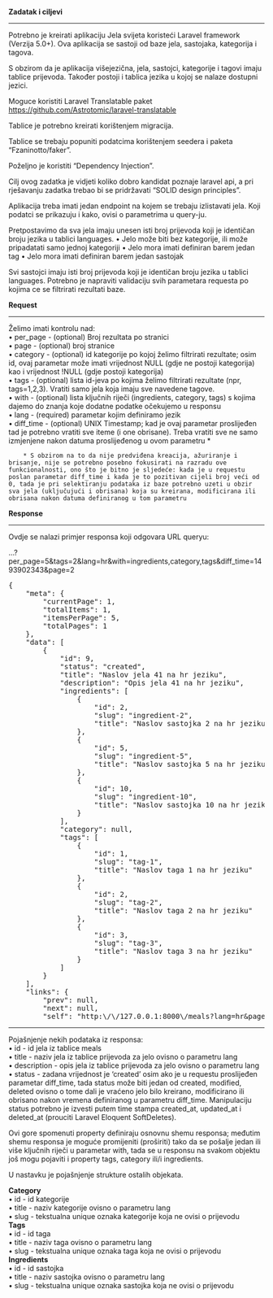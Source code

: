 <b>Zadatak i ciljevi</b>
__________________

Potrebno je kreirati aplikaciju Jela svijeta koristeći Laravel framework (Verzija 5.0+). Ova aplikacija se sastoji od baze jela, sastojaka, kategorija i tagova. 

S obzirom da je aplikacija višejezična, jela, sastojci, kategorije i tagovi imaju tablice prijevoda. Također postoji i tablica jezika u kojoj se nalaze dostupni jezici.

Moguce koristiti Laravel Translatable paket https://github.com/Astrotomic/laravel-translatable

Tablice je potrebno kreirati korištenjem migracija.

Tablice se trebaju popuniti podatcima korištenjem seedera i paketa “Fzaninotto/faker”.

Poželjno je koristiti “Dependency Injection”. 

Cilj ovog zadatka je vidjeti koliko dobro kandidat poznaje laravel api, a pri rješavanju zadatka trebao bi se pridržavati “SOLID design principles”.

Aplikacija treba imati jedan endpoint na kojem se trebaju izlistavati jela. Koji podatci se prikazuju i kako, ovisi o parametrima u query-ju.

Pretpostavimo da sva jela imaju unesen isti broj prijevoda koji je identičan broju jezika u tablici languages.
        • Jelo može biti bez kategorije, ili može pripadatati samo jednoj kategoriji
        • Jelo mora imati definiran barem jedan tag
        • Jelo mora imati definiran barem jedan sastojak

Svi sastojci imaju isti broj prijevoda koji je identičan broju jezika u tablici languages.
Potrebno je napraviti validaciju svih parametara requesta po kojima ce se filtrirati rezultati baze.



<b>Request</b>
__________________

Želimo imati kontrolu nad:</br>
        • per_page - (optional) Broj rezultata po stranici</br>
        • page - (optional) broj stranice</br>
        • category - (optional) id kategorije po kojoj želimo filtrirati rezultate; osim id, ovaj parametar može imati vrijednost NULL (gdje ne postoji kategorija) kao i vrijednost !NULL (gdje postoji kategorija)</br>
        • tags - (optional) lista id-jeva po kojima želimo filtrirati rezultate (npr, tags=1,2,3). Vratiti samo jela koja imaju sve navedene tagove.</br>
        • with - (optional) lista ključnih riječi (ingredients, category, tags) s kojima dajemo do znanja koje dodatne podatke očekujemo u responsu</br>
        • lang - (required) parametar kojim definiramo jezik</br>
        • diff_time - (optional) UNIX Timestamp; kad je ovaj parametar proslijeđen tad je potrebno vratiti sve iteme (i one obrisane). Treba vratiti sve ne samo izmjenjene nakon datuma proslijeđenog u ovom parametru *

        * S obzirom na to da nije predviđena kreacija, ažuriranje i brisanje, nije se potrebno posebno fokusirati na razradu ove funkcionalnosti, ono što je bitno je sljedeće: kada je u requestu poslan parametar diff_time i kada je to pozitivan cijeli broj veći od 0, tada je pri selektiranju podataka iz baze potrebno uzeti u obzir sva jela (uključujući i obrisana) koja su kreirana, modificirana ili obrisana nakon datuma definiranog u tom parametru


<b>Response</b>
__________________

Ovdje se nalazi primjer responsa koji odgovara URL queryu:

...?per_page=5&tags=2&lang=hr&with=ingredients,category,tags&diff_time=1493902343&page=2

<pre>
{
    "meta": {
        "currentPage": 1,
        "totalItems": 1,
        "itemsPerPage": 5,
        "totalPages": 1
    },
    "data": [
        {
            "id": 9,
            "status": "created",
            "title": "Naslov jela 41 na hr jeziku",
            "description": "Opis jela 41 na hr jeziku",
            "ingredients": [
                {
                    "id": 2,
                    "slug": "ingredient-2",
                    "title": "Naslov sastojka 2 na hr jeziku"
                },
                {
                    "id": 5,
                    "slug": "ingredient-5",
                    "title": "Naslov sastojka 5 na hr jeziku"
                },
                {
                    "id": 10,
                    "slug": "ingredient-10",
                    "title": "Naslov sastojka 10 na hr jeziku"
                }
            ],
            "category": null,
            "tags": [
                {
                    "id": 1,
                    "slug": "tag-1",
                    "title": "Naslov taga 1 na hr jeziku"
                },
                {
                    "id": 2,
                    "slug": "tag-2",
                    "title": "Naslov taga 2 na hr jeziku"
                },
                {
                    "id": 3,
                    "slug": "tag-3",
                    "title": "Naslov taga 3 na hr jeziku"
                }
            ]
        }
    ],
    "links": {
        "prev": null,
        "next": null,
        "self": "http:\/\/127.0.0.1:8000\/meals?lang=hr&page=1&per_page=5&tags=2%2C3&with=ingredients%2Ccategory%2Ctags"
</pre>
__________________________________________________________________________________________________________________________

Pojašnjenje nekih podataka iz responsa:</br>
        • id - id jela iz tablice meals</br>
        • title - naziv jela iz tablice prijevoda za jelo ovisno o parametru lang</br>
        • description - opis jela iz tablice prijevoda za jelo ovisno o parametru lang</br>
        • status - zadana vrijednost je ‘created’ osim ako je u requestu proslijeđen parametar diff_time, tada status može biti jedan od created, modified, deleted ovisno o tome dali je vraćeno jelo bilo kreirano, modificirano ili obrisano nakon vremena definiranog u parametru diff_time. Manipulaciju status potrebno je izvesti putem time stampa created_at, updated_at i deleted_at (prouciti Laravel Eloquent SoftDeletes).</br>

Ovi gore spomenuti property definiraju osnovnu shemu responsa; međutim shemu responsa je moguće promijeniti (proširiti) tako da se pošalje jedan ili više ključnih riječi u parametar with, tada se u responsu na svakom objektu još mogu pojaviti i property tags, category ili/i ingredients.


U nastavku je pojašnjenje strukture ostalih objekata.

<b>Category</b></br>
        • id - id kategorije</br>
        • title - naziv kategorije ovisno o parametru lang</br>
        • slug - tekstualna unique oznaka kategorije koja ne ovisi o prijevodu</br>
<b>Tags</b></br>
        • id - id taga</br>
        • title - naziv taga ovisno o parametru lang</br>
        • slug - tekstualna unique oznaka taga koja ne ovisi o prijevodu</br>
<b>Ingredients</b></br>
        • id - id sastojka</br>
        • title - naziv sastojka ovisno o parametru lang</br>
        • slug - tekstualna unique oznaka sastojka koja ne ovisi o prijevodu</br>